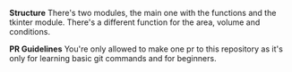 **Structure**
There's two modules, the main one with the functions and the tkinter module.
There's a different function for the area, volume and conditions.

**PR Guidelines**
You're only allowed to make one pr to this repository as it's only for learning basic git commands and for beginners.
